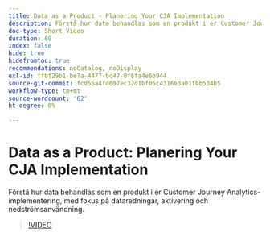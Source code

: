 ```yaml
---
title: Data as a Product - Planering Your CJA Implementation
description: Förstå hur data behandlas som en produkt i er Customer Journey Analytics-implementering, med fokus på dataredningar, aktivering och nedströmsanvändning.
doc-type: Short Video
duration: 60
index: false
hide: true
hidefromtoc: true
recommendations: noCatalog, noDisplay
exl-id: ffbf29b1-be7a-4477-bc47-0f6fa4e6b944
source-git-commit: fcd55a4fd007ec32d1bf05c431663a01fbb534b5
workflow-type: tm+mt
source-wordcount: '62'
ht-degree: 0%

---
```


# Data as a Product: Planering Your CJA Implementation

Förstå hur data behandlas som en produkt i er Customer Journey Analytics-implementering, med fokus på dataredningar, aktivering och nedströmsanvändning.

<!-- 62_S113_3442460_59_data-as-a-product-planning-your-cja-implementation -->
>[!VIDEO](https://video.tv.adobe.com/v/3458332/?learn=on&enablevpops=true)
